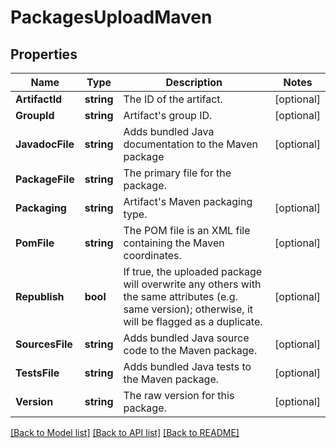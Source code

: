 # PackagesUploadMaven

## Properties

Name | Type | Description | Notes
------------ | ------------- | ------------- | -------------
**ArtifactId** | **string** | The ID of the artifact. | [optional] 
**GroupId** | **string** | Artifact&#39;s group ID. | [optional] 
**JavadocFile** | **string** | Adds bundled Java documentation to the Maven package | [optional] 
**PackageFile** | **string** | The primary file for the package. | 
**Packaging** | **string** | Artifact&#39;s Maven packaging type. | [optional] 
**PomFile** | **string** | The POM file is an XML file containing the Maven coordinates. | [optional] 
**Republish** | **bool** | If true, the uploaded package will overwrite any others with the same attributes (e.g. same version); otherwise, it will be flagged as a duplicate. | [optional] 
**SourcesFile** | **string** | Adds bundled Java source code to the Maven package. | [optional] 
**TestsFile** | **string** | Adds bundled Java tests to the Maven package. | [optional] 
**Version** | **string** | The raw version for this package. | [optional] 

[[Back to Model list]](../README.md#documentation-for-models) [[Back to API list]](../README.md#documentation-for-api-endpoints) [[Back to README]](../README.md)



